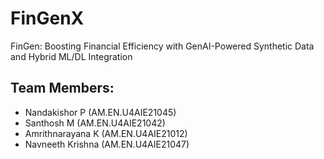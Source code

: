 # FinGenX
FinGen: Boosting Financial Efficiency with GenAI-Powered Synthetic Data and Hybrid ML/DL Integration

## Team Members:
- Nandakishor P (AM.EN.U4AIE21045)
- Santhosh M (AM.EN.U4AIE21042)
- Amrithnarayana K (AM.EN.U4AIE21012)
- Navneeth Krishna (AM.EN.U4AIE21047)
